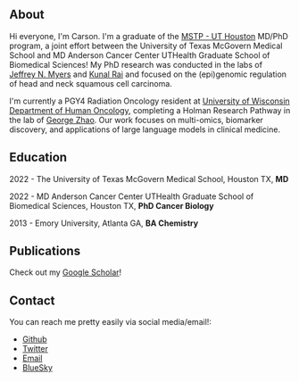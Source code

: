 ## About
Hi everyone, I'm Carson. I'm a graduate of the [MSTP - UT Houston](https://gsbs.uth.edu/mdphd/) MD/PhD program, a joint effort between the University of Texas McGovern Medical School and MD Anderson Cancer Center UTHealth Graduate School of Biomedical Sciences! My PhD research was conducted in the labs of [Jeffrey N. Myers](https://faculty.mdanderson.org/profiles/jeffrey_myers.html) and [Kunal Rai](https://www.mdanderson.org/research/departments-labs-institutes/labs/rai-laboratory.html) and focused on the (epi)genomic regulation of head and neck squamous cell carcinoma.

I'm currently a PGY4 Radiation Oncology resident at [University of Wisconsin Department of Human Oncology](https://www.humonc.wisc.edu/), completing a Holman Research Pathway in the lab of [George Zhao](https://www.humonc.wisc.edu/team_member/shuang-george-zhao-md/). Our work focuses on multi-omics, biomarker discovery, and applications of large language models in clinical medicine.

## Education

2022 - The University of Texas McGovern Medical School, Houston TX, **MD**

2022 - MD Anderson Cancer Center UTHealth Graduate School of Biomedical Sciences, Houston TX, **PhD Cancer Biology**

2013 - Emory University, Atlanta GA, **BA Chemistry**

## Publications

Check out my [Google Scholar](https://scholar.google.com/citations?user=HNtl0w8AAAAJ&hl=en)!

## Contact

You can reach me pretty easily via social media/email!:

- [Github](https://github.com/sccallahan)
- [Twitter](https://twitter.com/scarsoncallahan)
- [Email](mailto:scarsoncallahan@protonmail.com)
- [BlueSky](https://bsky.app/profile/scarsoncallahan.bsky.social)
